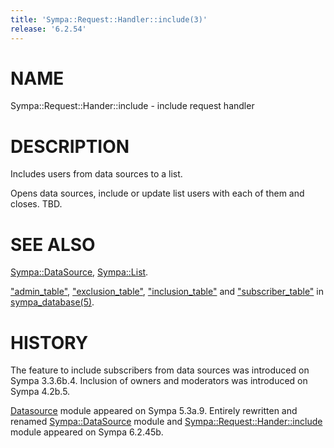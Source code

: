 ```yaml
---
title: 'Sympa::Request::Handler::include(3)'
release: '6.2.54'
---
```


# NAME

Sympa::Request::Hander::include - include request handler

# DESCRIPTION

Includes users from data sources to a list.

Opens data sources, include or update list users with each of them and closes.
TBD.

# SEE ALSO

[Sympa::DataSource](./Sympa-DataSource.3.md), [Sympa::List](./Sympa-List.3.md).

["admin\_table"](./sympa_database.5.md#admin_table),
["exclusion\_table"](./sympa_database.5.md#exclusion_table),
["inclusion\_table"](./sympa_database.5.md#inclusion_table) and
["subscriber\_table"](./sympa_database.5.md#subscriber_table)
in [sympa\_database(5)](./sympa_database.5.md).

# HISTORY

The feature to include subscribers from data sources was introduced on
Sympa 3.3.6b.4.
Inclusion of owners and moderators was introduced on Sympa 4.2b.5.

[Datasource](https://metacpan.org/pod/Datasource) module appeared on Sympa 5.3a.9.
Entirely rewritten and renamed [Sympa::DataSource](./Sympa-DataSource.3.md) module and
[Sympa::Request::Hander::include](./Sympa-Request-Hander-include.3.md) module appeared on Sympa 6.2.45b.
